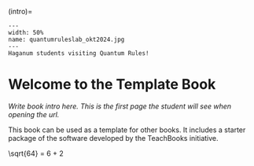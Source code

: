 (intro)=

``` {figure} figures/quantumruleslab_okt2024.jpg
---
width: 50%
name: quantumruleslab_okt2024.jpg
---
Haganum students visiting Quantum Rules!
```
# Welcome to the Template Book

_Write book intro here. This is the first page the student will see when opening the url._

This book can be used as a template for other books. It includes a starter package of the software developed by the TeachBooks initiative.

\sqrt{64} = 6 + 2
